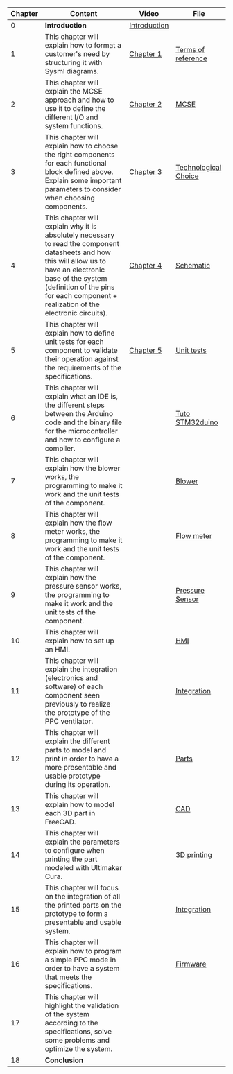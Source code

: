 | Chapter  | Content | Video  | File |
| ------------- | ------------- | ------------- | ------------- |
| 0  | **Introduction**  | [Introduction](https://www.youtube.com/watch?v=J2UsDe6RBvU&ab_channel=MakAir-Projetopensource) |  |
| 1  | This chapter will explain how to format a customer's need by structuring it with Sysml diagrams.  | [Chapter 1](https://www.youtube.com/watch?v=lZZDJNnGtbw&ab_channel=MakAir-Projetopensource)  | [Terms of reference](https://github.com/makers-for-life/makair-cpap/tree/master/Conception-CPAP)   |
| 2  | This chapter will explain the MCSE approach and how to use it to define the different I/O and system functions. |[Chapter 2](https://www.youtube.com/watch?v=BaCOPvmWCng&t=80s&ab_channel=MakAir-Projetopensource) | [MCSE](https://github.com/makers-for-life/makair-cpap/tree/master/Conception-CPAP)  |
| 3  | This chapter will explain how to choose the right components for each functional block defined above. Explain some important parameters to consider when choosing components. | [Chapter 3](https://www.youtube.com/watch?v=_1S2HhT8ymI&t=1s&ab_channel=MakAir-Projetopensource) | [Technological Choice](https://github.com/makers-for-life/makair-cpap/tree/master/Conception-CPAP)  |
| 4  | This chapter will explain why it is absolutely necessary to read the component datasheets and how this will allow us to have an electronic base of the system (definition of the pins for each component + realization of the electronic circuits).  | [Chapter 4](https://www.youtube.com/watch?v=aWXtmY03doI&ab_channel=MakAir-Projetopensource) | [Schematic](https://github.com/makers-for-life/makair-cpap/blob/master/Various-CPAP/Circuit_prototypage.png) |
| 5  | This chapter will explain how to define unit tests for each component to validate their operation against the requirements of the specifications.  | [Chapter 5](https://www.youtube.com/watch?v=EbR67JvbmO0&ab_channel=MakAir-Projetopensource) |[Unit tests](https://github.com/makers-for-life/makair-cpap/blob/master/Conception-CPAP/Tests_PPC.pdf)  |
| 6  | This chapter will explain what an IDE is, the different steps between the Arduino code and the binary file for the microcontroller and how to configure a compiler. |   | [Tuto STM32duino](https://github.com/makers-for-life/makair-cpap/blob/master/Educational-videos/Educational-sheets/Tuto_stm32duino.pdf)  |
| 7  | This chapter will explain how the blower works, the programming to make it work and the unit tests of the component. |  | [Blower](https://github.com/makers-for-life/makair-cpap/blob/master/Educational-videos/Educational-sheets/Ptech_Blower.pdf)  |
| 8  | This chapter will explain how the flow meter works, the programming to make it work and the unit tests of the component.  |   | [Flow meter](https://github.com/makers-for-life/makair-cpap/blob/master/Educational-videos/Educational-sheets/Ptech_debitmetre.pdf)  |
| 9  | This chapter will explain how the pressure sensor works, the programming to make it work and the unit tests of the component. |   | [Pressure Sensor](https://github.com/makers-for-life/makair-cpap/blob/master/Educational-videos/Educational-sheets/Ptech_capteur_pression.pdf)  |
| 10  | This chapter will explain how to set up an HMI.  |   | [HMI](https://github.com/makers-for-life/makair-cpap/blob/master/Educational-videos/Educational-sheets/Ptech_IHM.pdf) |
| 11  | This chapter will explain the integration (electronics and software) of each component seen previously to realize the prototype of the PPC ventilator. |  | [Integration](https://github.com/makers-for-life/makair-cpap/blob/master/Educational-videos/Educational-sheets/Ptech_Integration.pdf) |
| 12  | This chapter will explain the different parts to model and print in order to have a more presentable and usable prototype during its operation. |   | [Parts](https://github.com/makers-for-life/makair-cpap/tree/master/Parts-CPAP) |
| 13  | This chapter will explain how to model each 3D part in FreeCAD.  |  | [CAD](https://github.com/makers-for-life/makair-cpap/blob/master/Educational-videos/Educational-sheets/Maquette_3D.pdf) |
| 14  | This chapter will explain the parameters to configure when printing the part modeled with Ultimaker Cura. |  |  [3D printing](https://github.com/makers-for-life/makair-cpap/blob/master/Educational-videos/Educational-sheets/Maquette_3D.pdf) |
| 15  | This chapter will focus on the integration of all the printed parts on the prototype to form a presentable and usable system.  |   |  [Integration](https://github.com/makers-for-life/makair-cpap/blob/master/Educational-videos/Educational-sheets/Ptech_Integration.pdf) |
| 16  | This chapter will explain how to program a simple PPC mode in order to have a system that meets the specifications. |   | [Firmware](https://github.com/makers-for-life/makair-cpap/tree/master/Firmware-CPAP)  |
| 17  | This chapter will highlight the validation of the system according to the specifications, solve some problems and optimize the system.  |  |  |
| 18  | **Conclusion** |  |  |
